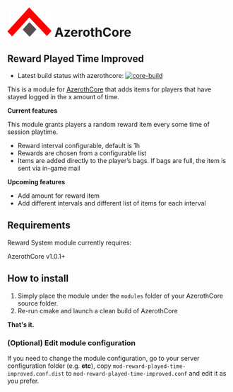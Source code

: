 # ![logo](https://raw.githubusercontent.com/azerothcore/azerothcore.github.io/master/images/logo-github.png) AzerothCore
## Reward Played Time Improved
- Latest build status with azerothcore: [![core-build](https://github.com/freekode/mod-reward-played-time-improved/actions/workflows/core-build.yml/badge.svg)](https://github.com/freekode/mod-reward-played-time-improved/actions/workflows/core-build.yml)


This is a module for [AzerothCore](http://www.azerothcore.org) that adds items for players that have stayed logged in the x amount of time.

**Current features**

This module grants players a random reward item every some time of session playtime.
* Reward interval configurable, default is 1h
* Rewards are chosen from a configurable list
* Items are added directly to the player’s bags. If bags are full, the item is sent via in-game mail

**Upcoming features**

* Add amount for reward item
* Add different intervals and different list of items for each interval


## Requirements

Reward System module currently requires:

AzerothCore v1.0.1+

## How to install

1. Simply place the module under the `modules` folder of your AzerothCore source folder.
2. Re-run cmake and launch a clean build of AzerothCore

**That's it.**

### (Optional) Edit module configuration

If you need to change the module configuration, go to your server configuration folder (e.g. **etc**), copy `mod-reward-played-time-improved.conf.dist` to `mod-reward-played-time-improved.conf` and edit it as you prefer.

